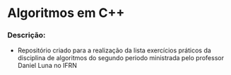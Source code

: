 # Algoritmos em C++
### Descrição:
* Repositório criado para a realização da lista exercícios práticos da disciplina de algoritmos do segundo periodo ministrada pelo professor Daniel Luna no IFRN
